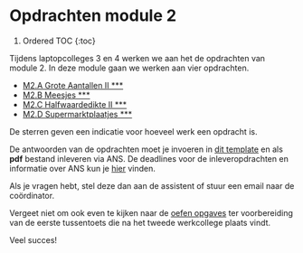 # Opdrachten module 2

1. Ordered TOC
{:toc}

Tijdens laptopcolleges 3 en 4 werken we aan het de opdrachten van module 2. 
In deze module gaan we werken aan vier opdrachten. 

* [M2.A Grote Aantallen II \*\*\*](/opdrachten-module-2/groteaantallen)
* [M2.B Meesjes \*\*\* ](/opdrachten-module-2/meesjes)
* [M2.C Halfwaardedikte II \*\*\*](/opdrachten-module-2/halfwaardedikte)
* [M2.D Supermarktplaatjes  \*\*\*](/opdrachten-module-2/supermarktplaatjes)

De sterren geven een indicatie voor hoeveel werk een opdracht is. 


De antwoorden van de opdrachten moet je invoeren in [dit template](InlevertemplateModule2.docx) en als **pdf** bestand inleveren via ANS. De deadlines voor de inleveropdrachten en informatie over ANS kun je [hier](/informatie/inleveropdrachten) vinden.


Als je vragen hebt, stel deze dan aan de assistent of stuur een email naar de coördinator.

Vergeet niet om ook even te kijken naar de [oefen opgaves](/tussentoets-ii/oefenopgaves) ter voorbereiding van de eerste tussentoets die na het tweede werkcollege plaats vindt.

Veel succes! 

